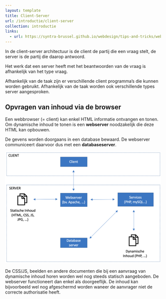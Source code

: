 ```yaml
---
layout: template
title: Client-Server
url: /introductie/client-server
collection: introductie
links:
  - url: https://syntra-brussel.github.io/webdesign/tips-and-tricks/website-online-zetten
---
```

In de client-server architectuur is de client de partij die een vraag stelt, de server is de partij die daarop antwoord.

Het werk dat een server heeft met het beantwoorden van de vraag is afhankelijk van het type vraag.

Afhankelijk van de taak zijn er verschillende client programma’s die kunnen worden gebruikt. Afhankelijk van de taak worden ook verschillende types server aangesproken.

## Opvragen van inhoud via de browser
Een webbrowser (= client) kan enkel HTML informatie ontvangen en tonen. Om dynamische inhoud te tonen is een <strong>webserver</strong> noodzakelijk die deze HTML kan opbouwen. 

De gevens worden doorgaans in een database bewaard. De webserver communiceert daarvoor dus met een <strong>databaseserver</strong>.

<img src="images/client_server.png" />

De CSS/JS, beelden en andere documenten die bij een aanvraag van dynamische inhoud horen worden wel nog steeds statisch aangeboden. De webserver functioneert dan enkel als doorgeeflijk. De inhoud kan bijvoorbeeld wel nog afgeschermd worden waneer de aanvrager niet de correcte authorisatie heeft.


